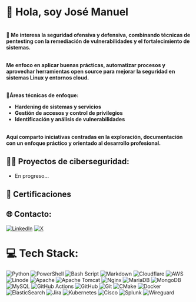 <h1> 👋 Hola, soy José Manuel<br>

<h4><br>🔐 Me interesa la seguridad ofensiva y defensiva, combinando técnicas de pentesting con la remediación de vulnerabilidades y el fortalecimiento de sistemas.<br>

<br>Me enfoco en aplicar buenas prácticas, automatizar procesos y aprovechar herramientas open source para mejorar la seguridad en sistemas Linux y entornos cloud.<br>

<br>🔎Áreas técnicas de enfoque: <br>
* Hardening de sistemas y servicios
* Gestión de accesos y control de privilegios
* Identificación y análisis de vulnerabilidades<br>

<br>Aquí comparto iniciativas centradas en la exploración, documentación con un enfoque práctico y orientado al desarrollo profesional.<h4>

<h2>👨‍💻 Proyectos de ciberseguridad:</h2>

- En progreso...

<h2>📜 Certificaciones </h2>

<h2> 🌐 Contacto:</h2>

[![LinkedIn](https://img.shields.io/badge/LinkedIn-%230077B5.svg?logo=linkedin&logoColor=white)](https://linkedin.com/in/https://www.linkedin.com/in/jose-rebolledo/) 
[![X](https://img.shields.io/badge/X-black.svg?logo=X&logoColor=white)](https://x.com/https://x.com/__JoseManuel_) 

# 💻 Tech Stack:
![Python](https://img.shields.io/badge/python-3670A0?style=flat&logo=python&logoColor=ffdd54) ![PowerShell](https://img.shields.io/badge/PowerShell-%235391FE.svg?style=flat&logo=powershell&logoColor=white) ![Bash Script](https://img.shields.io/badge/bash_script-%23121011.svg?style=flat&logo=gnu-bash&logoColor=white) ![Markdown](https://img.shields.io/badge/markdown-%23000000.svg?style=flat&logo=markdown&logoColor=white) ![Cloudflare](https://img.shields.io/badge/Cloudflare-F38020?style=flat&logo=Cloudflare&logoColor=white) ![AWS](https://img.shields.io/badge/AWS-%23FF9900.svg?style=flat&logo=amazon-aws&logoColor=white) ![Linode](https://img.shields.io/badge/linode-00A95C?style=flat&logo=linode&logoColor=white) ![Apache](https://img.shields.io/badge/apache-%23D42029.svg?style=flat&logo=apache&logoColor=white) ![Apache Tomcat](https://img.shields.io/badge/apache%20tomcat-%23F8DC75.svg?style=flat&logo=apache-tomcat&logoColor=black) ![Nginx](https://img.shields.io/badge/nginx-%23009639.svg?style=flat&logo=nginx&logoColor=white) ![MariaDB](https://img.shields.io/badge/MariaDB-003545?style=flat&logo=mariadb&logoColor=white) ![MongoDB](https://img.shields.io/badge/MongoDB-%234ea94b.svg?style=flat&logo=mongodb&logoColor=white) ![MySQL](https://img.shields.io/badge/mysql-4479A1.svg?style=flat&logo=mysql&logoColor=white) ![GitHub Actions](https://img.shields.io/badge/github%20actions-%232671E5.svg?style=flat&logo=githubactions&logoColor=white) ![GitHub](https://img.shields.io/badge/github-%23121011.svg?style=flat&logo=github&logoColor=white) ![Git](https://img.shields.io/badge/git-%23F05033.svg?style=flat&logo=git&logoColor=white) ![CMake](https://img.shields.io/badge/CMake-%23008FBA.svg?style=flat&logo=cmake&logoColor=white) ![Docker](https://img.shields.io/badge/docker-%230db7ed.svg?style=flat&logo=docker&logoColor=white) ![ElasticSearch](https://img.shields.io/badge/-ElasticSearch-005571?style=flat&logo=elasticsearch) ![Jira](https://img.shields.io/badge/jira-%230A0FFF.svg?style=flat&logo=jira&logoColor=white) ![Kubernetes](https://img.shields.io/badge/kubernetes-%23326ce5.svg?style=flat&logo=kubernetes&logoColor=white) ![Cisco](https://img.shields.io/badge/cisco-%23049fd9.svg?style=flat&logo=cisco&logoColor=black) ![Splunk](https://img.shields.io/badge/splunk-%23000000.svg?style=flat&logo=splunk&logoColor=white) ![Wireguard](https://img.shields.io/badge/wireguard-%2388171A.svg?style=flat&logo=wireguard&logoColor=white)
<!-- Proudly created with GPRM ( https://gprm.itsvg.in ) -->
